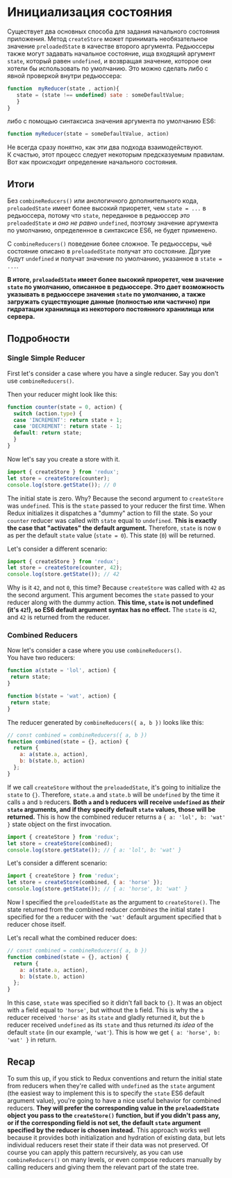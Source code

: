 # Инициализация состояния

Существует два основных способа для задания начального состояния  приложения. 
Метод `createStore` может принимать необязательное значение `preloadedState` в качестве второго аргумента.
Редьюссеры также могут задавать начальное состояние, ища входящий аргумент `state`, 
который равен `undefined`, и возвращая значение, которое они хотели бы использовать по умолчанию. 
Это можно сделать либо с явной проверкой внутри редьюссера:
 ```js
function  myReducer(state , action){
    state = (state !== undefined) sate : someDefaultValue;
    }
}
```
либо с помощью синтаксиса значения аргумента по умолчанию ES6: 
```js
function myReducer(state = someDefaultValue, action)
```  

Не всегда сразу понятно, как эти два подхода взаимодействуют.  
К счастью, этот процесс следует некоторым предсказуемым правилам. 
Вот как происходит определение начального состояния.

## Итоги

Без `combineReducers()` или анологичного дополнительного кода,
`preloadedState` имеет более высокий приоретет, чем `state = ...` в редьюссера,
потому что `state`, переданное в редьюссер *это* `preloadedState` и *оно не равно* `undefined`,
поэтому значение аргумента по умолчанию, определенное в синтаксисе ES6, не будет применено.

С `combineReducers()` поведение более сложное. 
Те редьюссеры, чьё состояние описано в  `preloadedState` получат это состояние. 
Дргуие будут `undefined` и получат значение по умолчанию, указанное в  `state = ...`.

**В итоге, `preloadedState` имеет более высокий приоретет, чем значение `state` по умолчанию, описанное в редьюссере.
Это дает возможность указывать в редьюссере значения `state` по умолчанию, 
а также загружать существующие данные  (полностью или частично) 
при гидратации хранилища из некоторого постоянного хранилища или сервера.**

## Подробности


### Single Simple Reducer
First let's consider a case where you have a single reducer.  Say you don't use `combineReducers()`.

Then your reducer might look like this:

```js
function counter(state = 0, action) {
  switch (action.type) {
  case 'INCREMENT': return state + 1;
  case 'DECREMENT': return state - 1;
  default: return state;
  }
}
```

Now let's say you create a store with it.

```js
import { createStore } from 'redux';
let store = createStore(counter);
console.log(store.getState()); // 0
```

The initial state is zero. Why?   Because the second argument to `createStore` was `undefined`. This is the `state` passed to your reducer the first time. When Redux initializes it dispatches a "dummy" action to fill the state. So your `counter` reducer was called with `state` equal to `undefined`. **This is exactly the case that "activates" the default argument.** Therefore, `state` is now `0` as per the default `state` value (`state = 0`). This state (`0`) will be returned.

Let's consider a different scenario:

```js
import { createStore } from 'redux';
let store = createStore(counter, 42);
console.log(store.getState()); // 42
```

Why is it `42`, and not `0`, this time? Because `createStore` was called with `42` as the second argument. This argument becomes the `state` passed to your reducer along with the dummy action. **This time, `state` is not undefined (it's `42`!), so ES6 default argument syntax has no effect.** The `state` is `42`, and `42` is returned from the reducer.


### Combined Reducers

Now let's consider a case where you use `combineReducers()`.  
You have two reducers:
 
 ```js
function a(state = 'lol', action) {
  return state;
}

function b(state = 'wat', action) {
  return state;
}
```

The reducer generated by `combineReducers({ a, b })` looks like this:

```js
// const combined = combineReducers({ a, b })
function combined(state = {}, action) {
  return {
	a: a(state.a, action),
	b: b(state.b, action)
  };
}
```

If we call `createStore` without the `preloadedState`, it's going to initialize the `state` to `{}`. Therefore, `state.a` and `state.b` will be `undefined` by the time it calls `a` and `b` reducers. **Both `a` and `b` reducers will receive `undefined` as *their* `state` arguments, and if they specify default `state` values, those will be returned.** This is how the combined reducer returns a `{ a: 'lol', b: 'wat' }` state object on the first invocation.

```js
import { createStore } from 'redux';
let store = createStore(combined);
console.log(store.getState()); // { a: 'lol', b: 'wat' }
```

Let's consider a different scenario:

```js
import { createStore } from 'redux';
let store = createStore(combined, { a: 'horse' });
console.log(store.getState()); // { a: 'horse', b: 'wat' }
```

Now I specified the `preloadedState` as the argument to `createStore()`. The state returned from the combined reducer *combines* the initial state I specified for the `a` reducer with the `'wat'` default argument specified that `b` reducer chose itself.

Let's recall what the combined reducer does:

```js
// const combined = combineReducers({ a, b })
function combined(state = {}, action) {
  return {
	a: a(state.a, action),
	b: b(state.b, action)
  };
}
```

In this case, `state` was specified so it didn't fall back to `{}`. It was an object with `a` field equal to `'horse'`, but without the `b` field. This is why the `a` reducer received `'horse'` as its `state` and gladly returned it, but the `b` reducer received `undefined` as its `state` and thus returned *its idea* of the default `state` (in our example, `'wat'`). This is how we get `{ a: 'horse', b: 'wat' }` in return.


## Recap

To sum this up, if you stick to Redux conventions and return the initial state from reducers when they're called with `undefined` as the `state` argument (the easiest way to implement this is to specify the `state` ES6 default argument value), you're going to have a nice useful behavior for combined reducers. **They will prefer the corresponding value in the `preloadedState` object you pass to the `createStore()` function, but if you didn't pass any, or if the corresponding field is not set, the default `state` argument specified by the reducer is chosen instead.** This approach works well because it provides both initialization and hydration of existing data, but lets individual reducers reset their state if their data was not preserved. Of course you can apply this pattern recursively, as you can use `combineReducers()` on many levels, or even compose reducers manually by calling reducers and giving them the relevant part of the state tree.
